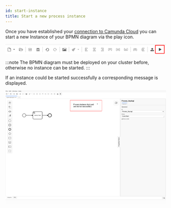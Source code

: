 ```yaml
---
id: start-instance
title: Start a new process instance
---
```


Once you have established your [connection to Camunda Cloud](./connect-to-camunda-cloud.md) you can start a new Instance of your BPMN diagram via the play icon.

![start instance icon](./img/start-instance-icon.png)

:::note
The BPMN diagram must be deployed on your cluster before, otherwise no instance can be started.
:::

If an instance could be started successfully a corresponding message is displayed.

![start instance successful](./img/start-instance-successful.png)
